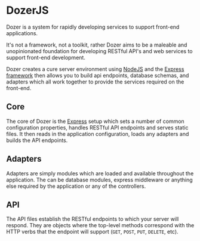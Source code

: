 # DozerJS

Dozer is a system for rapidly developing services to support front-end applications.

It's not a framework, not a toolkit, rather Dozer aims to be a maleable and
unopinionated foundation for developing RESTful API's and web services to support
front-end development.

Dozer creates a cure server environment using [NodeJS](http://www.nodejs.org) and
the [Express framework](http://expressjs.com) then allows you to build api endpoints,
database schemas, and adapters which all work together to provide the services
required on the front-end.

## Core

The core of Dozer is the [Express](http://expressjs.com/) setup which sets a
number of common configuration properties, handles RESTful API endpoints and
serves static files. It then reads in the application configuration, loads any
adapters and builds the API endpoints.

## Adapters

Adapters are simply modules which are loaded and available throughout the application.
The can be database modules, express middleware or anything else required by the
application or any of the controllers.

## API

The API files establish the RESTful endpoints to which your server will respond.
They are objects where the top-level methods correspond with the HTTP verbs that
the endpoint will support (`GET`, `POST`, `PUT`, `DELETE`, etc).